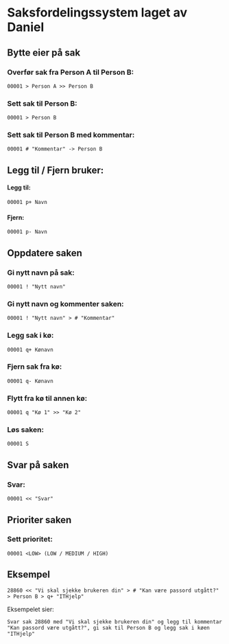 # Saksfordelingssystem laget av Daniel

## Bytte eier på sak

### Overfør sak fra Person A til Person B:
	00001 > Person A >> Person B
	
### Sett sak til Person B:
    00001 > Person B
	
### Sett sak til Person B med kommentar:
	00001 # "Kommentar" -> Person B
	
## Legg til / Fjern bruker:

#### Legg til:
    00001 p+ Navn

#### Fjern:
    00001 p- Navn 

## Oppdatere saken
	
### Gi nytt navn på sak:
	00001 ! "Nytt navn"
	
### Gi nytt navn og kommenter saken:
	00001 ! "Nytt navn" > # "Kommentar"
	
### Legg sak i kø:
	00001 q+ Kønavn
	
### Fjern sak fra kø:
	00001 q- Kønavn
	
### Flytt fra kø til annen kø:
	00001 q "Kø 1" >> "Kø 2"
	
### Løs saken:
	00001 S
	
## Svar på saken

### Svar:
    00001 << "Svar"

## Prioriter saken
### Sett prioritet:
	00001 <LOW> (LOW / MEDIUM / HIGH)

## Eksempel
`28860 << "Vi skal sjekke brukeren din" > # "Kan være passord utgått?" > Person B > q+ "ITHjelp"`

Eksempelet sier:

`Svar sak 28860 med "Vi skal sjekke brukeren din" og legg til kommentar "Kan passord være utgått?",
gi sak til Person B og legg sak i køen "ITHjelp"`
